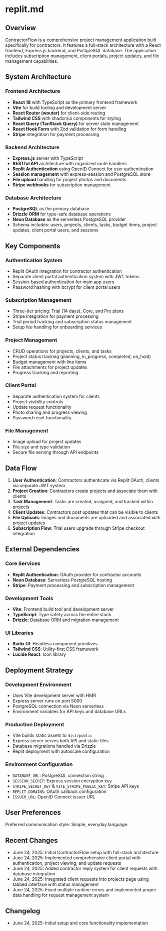 # replit.md

## Overview

ContractorFlow is a comprehensive project management application built specifically for contractors. It features a full-stack architecture with a React frontend, Express.js backend, and PostgreSQL database. The application includes subscription management, client portals, project updates, and file management capabilities.

## System Architecture

### Frontend Architecture
- **React 18** with TypeScript as the primary frontend framework
- **Vite** for build tooling and development server
- **React Router (wouter)** for client-side routing
- **Tailwind CSS** with shadcn/ui components for styling
- **React Query (TanStack Query)** for server state management
- **React Hook Form** with Zod validation for form handling
- **Stripe** integration for payment processing

### Backend Architecture
- **Express.js** server with TypeScript
- **RESTful API** architecture with organized route handlers
- **Replit Authentication** using OpenID Connect for user authentication
- **Session management** with express-session and PostgreSQL store
- **File upload** handling for project photos and documents
- **Stripe webhooks** for subscription management

### Database Architecture
- **PostgreSQL** as the primary database
- **Drizzle ORM** for type-safe database operations
- **Neon Database** as the serverless PostgreSQL provider
- Schema includes: users, projects, clients, tasks, budget items, project updates, client portal users, and sessions

## Key Components

### Authentication System
- Replit OAuth integration for contractor authentication
- Separate client portal authentication system with JWT tokens
- Session-based authentication for main app users
- Password hashing with bcrypt for client portal users

### Subscription Management
- Three-tier pricing: Trial (14 days), Core, and Pro plans
- Stripe integration for payment processing
- Trial period tracking and subscription status management
- Setup fee handling for onboarding services

### Project Management
- CRUD operations for projects, clients, and tasks
- Project status tracking (planning, in_progress, completed, on_hold)
- Budget management with line items
- File attachments for project updates
- Progress tracking and reporting

### Client Portal
- Separate authentication system for clients
- Project visibility controls
- Update request functionality
- Photo sharing and progress viewing
- Password reset functionality

### File Management
- Image upload for project updates
- File size and type validation
- Secure file serving through API endpoints

## Data Flow

1. **User Authentication**: Contractors authenticate via Replit OAuth, clients via separate JWT system
2. **Project Creation**: Contractors create projects and associate them with clients
3. **Task Management**: Tasks are created, assigned, and tracked within projects
4. **Client Updates**: Contractors post updates that can be visible to clients
5. **File Uploads**: Images and documents are uploaded and associated with project updates
6. **Subscription Flow**: Trial users upgrade through Stripe checkout integration

## External Dependencies

### Core Services
- **Replit Authentication**: OAuth provider for contractor accounts
- **Neon Database**: Serverless PostgreSQL hosting
- **Stripe**: Payment processing and subscription management

### Development Tools
- **Vite**: Frontend build tool and development server
- **TypeScript**: Type safety across the entire stack
- **Drizzle**: Database ORM and migration management

### UI Libraries
- **Radix UI**: Headless component primitives
- **Tailwind CSS**: Utility-first CSS framework
- **Lucide React**: Icon library

## Deployment Strategy

### Development Environment
- Uses Vite development server with HMR
- Express server runs on port 5000
- PostgreSQL connection via Neon serverless
- Environment variables for API keys and database URLs

### Production Deployment
- Vite builds static assets to `dist/public`
- Express server serves both API and static files
- Database migrations handled via Drizzle
- Replit deployment with autoscale configuration

### Environment Configuration
- `DATABASE_URL`: PostgreSQL connection string
- `SESSION_SECRET`: Express session encryption key
- `STRIPE_SECRET_KEY` & `VITE_STRIPE_PUBLIC_KEY`: Stripe API keys
- `REPLIT_DOMAINS`: OAuth callback configuration
- `ISSUER_URL`: OpenID Connect issuer URL

## User Preferences

Preferred communication style: Simple, everyday language.

## Recent Changes

- June 24, 2025: Initial ContractorFlow setup with full-stack architecture
- June 24, 2025: Implemented comprehensive client portal with authentication, project viewing, and update requests
- June 24, 2025: Added contractor reply system for client requests with database integration
- June 24, 2025: Integrated client requests into projects page using tabbed interface with status management
- June 24, 2025: Fixed multiple runtime errors and implemented proper data handling for request management system

## Changelog

- June 24, 2025: Initial setup and core functionality implementation